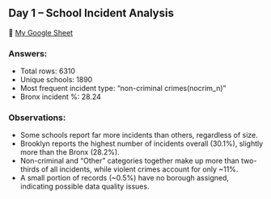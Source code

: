 ## Day 1 – School Incident Analysis

🔗 [My Google Sheet](https://docs.google.com/spreadsheets/d/1UrskoDQSrkxP5q8_SLO255MueL3qoVyoBQY5UI8v8rk/edit?usp=sharing)

### Answers:
- Total rows: 6310
- Unique schools: 1890
- Most frequent incident type: “non-criminal crimes(nocrim_n)”
- Bronx incident %: 28.24

### Observations:
- Some schools report far more incidents than others, regardless of size.
- Brooklyn reports the highest number of incidents overall (30.1%), slightly more than the Bronx (28.2%).
- Non-criminal and “Other” categories together make up more than two-thirds of all incidents, while violent crimes account for only ~11%.
- A small portion of records (~0.5%) have no borough assigned, indicating possible data quality issues.
